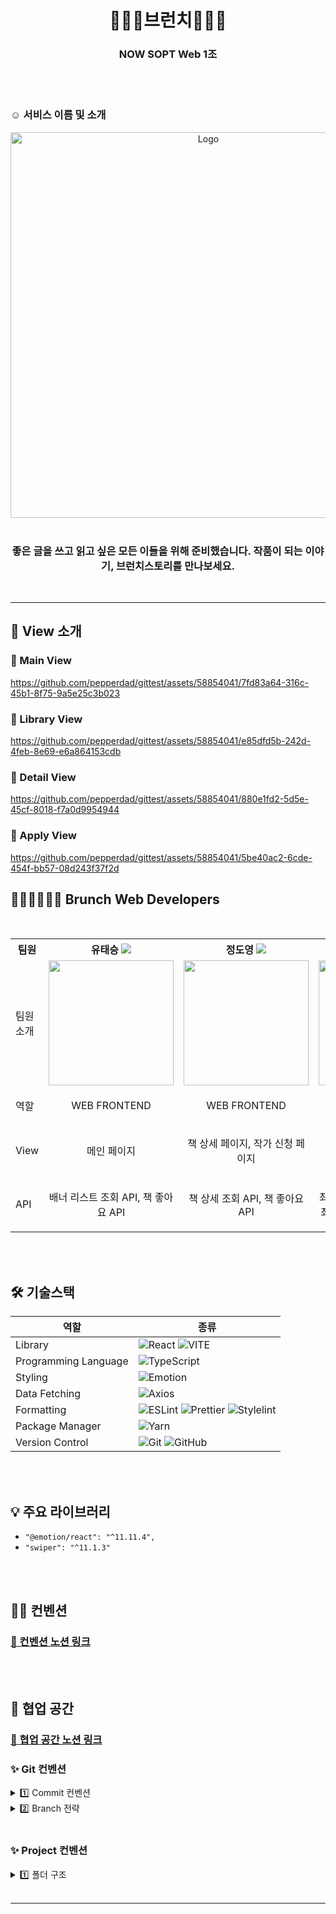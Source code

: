 <h1 align="center"> 🥧🌱🛶브런치🛶🌱🥧 </h1>
<h3 align="center">NOW SOPT Web 1조</h3>
<br />
<br />

<h3>☺️ 서비스 이름 및 소개 </h3>

<div align="center"> 
<img width="617" alt="Logo" src="https://github.com/pepperdad/gittest/assets/58854041/982d5610-4241-4674-adf0-eba2ad3f3735"></div>
<br />
<h3 align="center">좋은 글을 쓰고 읽고 싶은 모든 이들을 위해 준비했습니다.
작품이 되는 이야기, 브런치스토리를 만나보세요.</h3>




<br/>
<hr/>

## 👀 View 소개
### 🌱 Main View


https://github.com/pepperdad/gittest/assets/58854041/7fd83a64-316c-45b1-8f75-9a5e25c3b023


### 🌱 Library View


https://github.com/pepperdad/gittest/assets/58854041/e85dfd5b-242d-4feb-8e69-e6a864153cdb



### 🌱 Detail View



https://github.com/pepperdad/gittest/assets/58854041/880e1fd2-5d5e-45cf-8018-f7a0d9954944



### 🌱 Apply View


https://github.com/pepperdad/gittest/assets/58854041/5be40ac2-6cde-454f-bb57-08d243f37f2d



<h2>👩🏻‍💻🧑🏻‍💻 Brunch Web Developers </h2>
<br/>


<div align="center">
<table>
<th>팀원</th>
    <th> 유태승 <a href="https://github.com/gudusol"><img src="https://img.shields.io/badge/Github-181717?style=flat-square&logo=Github&logoColor=white"/><a></th>
	<th> 정도영 <a href="https://github.com/pepperdad"><img src="https://img.shields.io/badge/Github-181717?style=flat-square&logo=Github&logoColor=white"/></a></th>
    <th> 정보운 <a href="https://github.com/Bowoon1216"><img src="https://img.shields.io/badge/Github-181717?style=flat-square&logo=Github&logoColor=white"/></a></th>
    <th> 최민준 <a href="https://github.com/202010927choiminjune"><img src="https://img.shields.io/badge/Github-181717?style=flat-square&logo=Github&logoColor=white"/></a></th>
    <tr>
    <td> 팀원 소개 </td>
    	<td><img src="https://github.com/pepperdad/gittest/assets/58854041/35ca58fb-24de-4cee-ba0c-eb92136072b5" width="200px"></td>
    	<td><img src="https://github.com/pepperdad/gittest/assets/58854041/18162b7a-b78e-485c-b63f-fc9ff32e90d8" width="200px"></td>
      <td><img src="https://github.com/pepperdad/gittest/assets/58854041/9af25476-fcac-4451-b937-613857b6b057" width="200px"></td>
    	<td><img src="https://github.com/pepperdad/gittest/assets/58854041/34e09b8b-1471-449f-9ebf-1fb9d05662dd" width="200px"></td>
    </tr>
    <tr>
	<td> 역할 </td>
	<td>
		<p align="center">WEB FRONTEND</p>
	</td>
	<td>
		<p align="center">WEB FRONTEND</p>
	</td>
	<td>
		<p align="center">WEB FRONTEND</p>
	</td>
    <td>
		<p align="center">WEB FRONTEND</p>
	</td>
    </tr>
	    <tr>
	<td> View </td>
	<td>
		<p align="center">메인 페이지</p>
	</td>
	<td>
		<p align="center">책 상세 페이지, 작가 신청 페이지</p>
	</td>
	<td>
		<p align="center">최근 읽었던 글 페이지</p>
	</td>
    <td>
		<p align="center">메인 페이지</p>
	</td>
    </tr>
	<tr>
	<td> API </td>
	<td>
		<p align="center">배너 리스트 조회 API, 책 좋아요 API</p>
	</td>
	<td>
		<p align="center">책 상세 조회 API, 책 좋아요 API</p>
	</td>
	<td>
		<p align="center">최근 읽었던 글 목록 조회 API, 최근 읽었던 책 목록 조회 API</p>
	</td>
    <td>
		<p align="center">요일별 글 목록 조회 API, 추천 글 목록 조회 API</p>
	</td>
    </tr>
    </table>
</div>

<br/>
<br/>


<h2> 🛠 기술스택 </h2>

| 역할                 | 종류                                                                                                                                                                                                                                                                                                                          |
| -------------------- | ----------------------------------------------------------------------------------------------------------------------------------------------------------------------------------------------------------------------------------------------------------------------------------------------------------------------------- |
| Library              | ![React](https://img.shields.io/badge/React-61DAFB?style=for-the-badge&logo=React&logoColor=white) ![VITE](https://img.shields.io/badge/VITE-646CFF?style=for-the-badge&logo=Vite&logoColor=white)                                                                                                                                                                                                                             |
| Programming Language | ![TypeScript](https://img.shields.io/badge/TypeScript-3178C6.svg?style=for-the-badge&logo=TypeScript&logoColor=white)                                                                                                                                                                                                         |
| Styling              | ![Emotion](https://img.shields.io/badge/emotion-DB7093?style=for-the-badge&logo=Emotion&logoColor=white)                                                                                                                                                                                                                      |
| Data Fetching        | ![Axios](https://img.shields.io/badge/Axios-5A29E4?style=for-the-badge&logo=Axios&logoColor=white)                                                                                                                                                                                                                          |
| Formatting           | ![ESLint](https://img.shields.io/badge/ESLint-4B3263?style=for-the-badge&logo=eslint&logoColor=white) ![Prettier](https://img.shields.io/badge/Prettier-F7B93E?style=for-the-badge&logo=prettier&logoColor=white) ![Stylelint](https://img.shields.io/badge/stylelint-000?style=for-the-badge&logo=stylelint&logoColor=white) |
| Package Manager      | ![Yarn](https://img.shields.io/badge/Yarn-2C8EBB?style=for-the-badge&logo=yarn&logoColor=white)                                                                                                                                                                                                                               |
| Version Control      | ![Git](https://img.shields.io/badge/git-%23F05033.svg?style=for-the-badge&logo=git&logoColor=white) ![GitHub](https://img.shields.io/badge/github-%23121011.svg?style=for-the-badge&logo=github&logoColor=white)                                                                                                              |

<br />
<br />
<h2> 💡 주요 라이브러리 </h2>


- `"@emotion/react": "^11.11.4",` <br />
- `"swiper": "^11.1.3"` <br />

<br/>
<br />

## ✍🏻 컨벤션

### [📏 컨벤션 노션 링크](https://silk-title-f5a.notion.site/c0e7c0724a864b7c87534df50c1b271a?v=513cc7d5fb8e4b938a8fc4e56b84408b&pvs=4)
<br/>
<br />

## 📌 협업 공간

### [📏 협업 공간 노션 링크](https://silk-title-f5a.notion.site/c0e7c0724a864b7c87534df50c1b271a?v=513cc7d5fb8e4b938a8fc4e56b84408b&pvs=4)

### ✨ Git 컨벤션

<details>
<summary>  1️⃣ Commit 컨벤션  </summary>

<br />
<strong>Commit Type</strong>

<br />

```
type: subject 
type과 콜론 후 한칸 띄고 subject 
```

- **Commit 메시지 종류 설명**

| 제목     | 내용                                        |
| -------- | ------------------------------------------- |
| feat     | 새로운 기능에 대한 커밋                     |
| fix      | 버그 수정에 대한 커밋                       |
| build    | 빌드 관련 파일 수정에 대한 커밋             |
| chore    | 그 외 자잘한 수정에 대한 커밋               |
| docs     | 문서 수정에 대한 커밋                       |
| style    | 코드 스타일 혹은 포맷 등에 관한 커밋 |
| refactor | 코드 리팩토링에 대한 커밋                   |
| etc      | 위에 해당하지 않는 모든 변경(가능한 x) |
| test     | 테스트 코드 추가, 삭제, 변경 |

<br/>

</details>

<details>
<summary> 2️⃣ Branch 전략 </summary>

- `Git-Flow` 전략
- 브랜치 운영
    - `main` : 완전히 안전하다고 판단되었을 때, 즉 배포가 가능한 최종 merge하는 곳
    - `develop` : 배포하기 전 개발 중일 때 각자의 브랜치에서 merge하는 브랜치
    - `feat/#issue/기능명`: feature 브랜치. 새로운 기능 개발. 개발이 완료되면 develop 브랜치로 병합
    - `fix/#issue/기능명` : feature브랜치 생성 후 버그가 생겼을 때 수정하는 브랜치
  ```jsx
  main
    ㄴ develop
      ㄴ feat/#이슈번호/기능명(camelCase)
  ```

<br/>

</details>


<br/>

### ✨ Project 컨벤션

<details>
<summary >1️⃣ 폴더 구조 </summary>

- 사용되는 파일을 가까이 모아서 배치

```tsx
|-- 📁 node_modules
|-- 📁 public
    |-- 📁 assets
    |-- 📁 img
|-- 📁 src
    |-- 📁 assets
    |-- 📁 components
	  |   |-- 📁 ArticleCard
	  |   |-- 📁 FloatingButton
	  |   |-- 📁 Footer
	  |   |-- 📁 Header
	  |   |-- 📁 Icon
	  |   |-- 📁 libraryPage
	  |   |-- 📁 Logo
	  |   |-- 📁 Ntag
    |-- 📁 pages
    |	|   |-- 📁 apply
    |   |    	|-- 📁 _components
    |   |    	|-- Apply.tsx
    |	|   |-- 📁 book
    |   |    	|-- 📁_components
    |   |    	|-- Book.tsx
    |	|   |-- 📁 home
    |   |    	|-- 📁_components
    |   |    	|-- Home.tsx
    |	|   |-- 📁 library
    |   |    	|-- 📁_components
    |   |    	|-- Page.tsx
    |   |  
    |-- 📁 apis (API 요청 함수 모음 폴더)
    |-- 📁 hooks (커스텀 훅을 담아두는 폴더)
    |-- 📁 styles ( GlobalStyles , theme.ts )
    |-- 📁 utils ( 재사용이 높은 함수 모음 폴더 )
    |-- 📁 interface ( 재사용 가능한 인터페이스 모음 폴더 )
    |-- Router.tsx (라우터 파일)
    |-- App.tsx
    |-- main.tsx
|-- .eslintrc.json
|-- .gitignore
|-- .prettierrc
|-- README.md
|-- package.json
|-- tsconfig.json
|-- yarn.lock
...
```

<br/>

</details>

<br/>
<hr>


